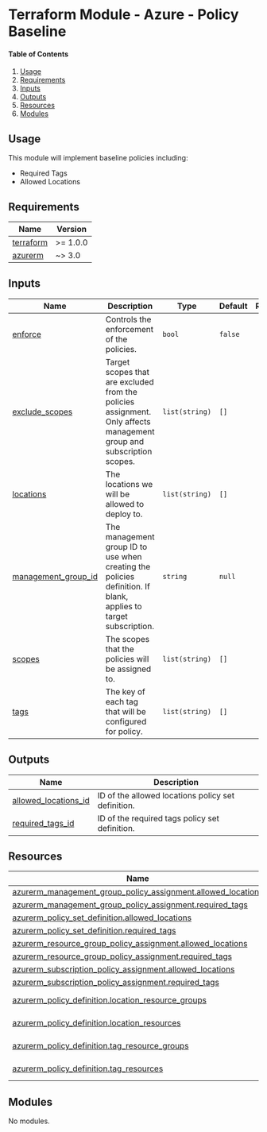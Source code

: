# Terraform Module - Azure - Policy Baseline

#### Table of Contents

1. [Usage](#usage)
2. [Requirements](#requirements)
3. [Inputs](#inputs)
4. [Outputs](#outputs)
5. [Resources](#resources)
6. [Modules](#modules)

## Usage

This module will implement baseline policies including:

- Required Tags
- Allowed Locations

<!-- BEGIN_TF_DOCS -->
## Requirements

| Name | Version |
|------|---------|
| <a name="requirement_terraform"></a> [terraform](#requirement\_terraform) | >= 1.0.0 |
| <a name="requirement_azurerm"></a> [azurerm](#requirement\_azurerm) | ~> 3.0 |

## Inputs

| Name | Description | Type | Default | Required |
|------|-------------|------|---------|:--------:|
| <a name="input_enforce"></a> [enforce](#input\_enforce) | Controls the enforcement of the policies. | `bool` | `false` | no |
| <a name="input_exclude_scopes"></a> [exclude\_scopes](#input\_exclude\_scopes) | Target scopes that are excluded from the policies assignment. Only affects management group and subscription scopes. | `list(string)` | `[]` | no |
| <a name="input_locations"></a> [locations](#input\_locations) | The locations we will be allowed to deploy to. | `list(string)` | `[]` | no |
| <a name="input_management_group_id"></a> [management\_group\_id](#input\_management\_group\_id) | The management group ID to use when creating the policies definition. If blank, applies to target subscription. | `string` | `null` | no |
| <a name="input_scopes"></a> [scopes](#input\_scopes) | The scopes that the policies will be assigned to. | `list(string)` | `[]` | no |
| <a name="input_tags"></a> [tags](#input\_tags) | The key of each tag that will be configured for policy. | `list(string)` | `[]` | no |

## Outputs

| Name | Description |
|------|-------------|
| <a name="output_allowed_locations_id"></a> [allowed\_locations\_id](#output\_allowed\_locations\_id) | ID of the allowed locations policy set definition. |
| <a name="output_required_tags_id"></a> [required\_tags\_id](#output\_required\_tags\_id) | ID of the required tags policy set definition. |

## Resources

| Name | Type |
|------|------|
| [azurerm_management_group_policy_assignment.allowed_locations](https://registry.terraform.io/providers/hashicorp/azurerm/latest/docs/resources/management_group_policy_assignment) | resource |
| [azurerm_management_group_policy_assignment.required_tags](https://registry.terraform.io/providers/hashicorp/azurerm/latest/docs/resources/management_group_policy_assignment) | resource |
| [azurerm_policy_set_definition.allowed_locations](https://registry.terraform.io/providers/hashicorp/azurerm/latest/docs/resources/policy_set_definition) | resource |
| [azurerm_policy_set_definition.required_tags](https://registry.terraform.io/providers/hashicorp/azurerm/latest/docs/resources/policy_set_definition) | resource |
| [azurerm_resource_group_policy_assignment.allowed_locations](https://registry.terraform.io/providers/hashicorp/azurerm/latest/docs/resources/resource_group_policy_assignment) | resource |
| [azurerm_resource_group_policy_assignment.required_tags](https://registry.terraform.io/providers/hashicorp/azurerm/latest/docs/resources/resource_group_policy_assignment) | resource |
| [azurerm_subscription_policy_assignment.allowed_locations](https://registry.terraform.io/providers/hashicorp/azurerm/latest/docs/resources/subscription_policy_assignment) | resource |
| [azurerm_subscription_policy_assignment.required_tags](https://registry.terraform.io/providers/hashicorp/azurerm/latest/docs/resources/subscription_policy_assignment) | resource |
| [azurerm_policy_definition.location_resource_groups](https://registry.terraform.io/providers/hashicorp/azurerm/latest/docs/data-sources/policy_definition) | data source |
| [azurerm_policy_definition.location_resources](https://registry.terraform.io/providers/hashicorp/azurerm/latest/docs/data-sources/policy_definition) | data source |
| [azurerm_policy_definition.tag_resource_groups](https://registry.terraform.io/providers/hashicorp/azurerm/latest/docs/data-sources/policy_definition) | data source |
| [azurerm_policy_definition.tag_resources](https://registry.terraform.io/providers/hashicorp/azurerm/latest/docs/data-sources/policy_definition) | data source |

## Modules

No modules.
<!-- END_TF_DOCS -->
